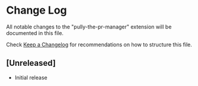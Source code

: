 # Change Log

All notable changes to the "pully-the-pr-manager" extension will be documented in this file.

Check [Keep a Changelog](http://keepachangelog.com/) for recommendations on how to structure this file.

## [Unreleased]

- Initial release